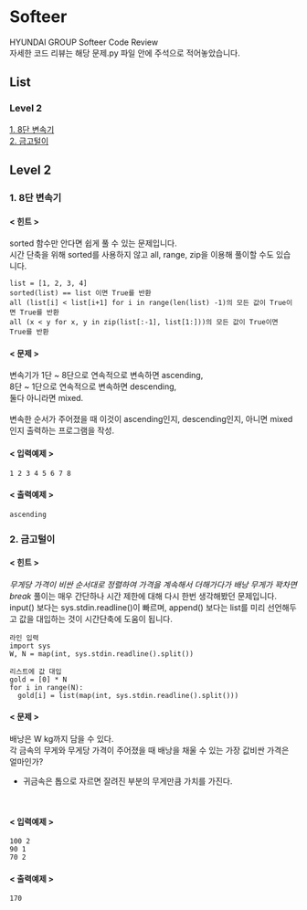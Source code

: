# Softeer
HYUNDAI GROUP Softeer Code Review  
자세한 코드 리뷰는 해당 문제.py 파일 안에 주석으로 적어놓았습니다.

## List
### Level 2
[1. 8단 변속기](#1-8단-변속기)  
[2. 금고털이](#2-금고털이)

## Level 2  
### 1. 8단 변속기  
#### < 힌트 >
sorted 함수만 안다면 쉽게 풀 수 있는 문제입니다.  
시간 단축을 위해 sorted를 사용하지 않고 all, range, zip을 이용해 풀이할 수도 있습니다.  
```
list = [1, 2, 3, 4]
sorted(list) == list 이면 True를 반환
all (list[i] < list[i+1] for i in range(len(list) -1)의 모든 값이 True이면 True를 반환
all (x < y for x, y in zip(list[:-1], list[1:]))의 모든 값이 True이면 True를 반환
```

#### < 문제 >
변속기가 1단 ~ 8단으로 연속적으로 변속하면 ascending,    
8단 ~ 1단으로 연속적으로 변속하면 descending,   
둘다 아니라면 mixed.  
<br>
변속한 순서가 주어졌을 때 이것이 ascending인지, descending인지, 아니면 mixed인지 출력하는 프로그램을 작성.  

#### < 입력예제 >
```
1 2 3 4 5 6 7 8
```
#### < 출력예제 >
```
ascending
```

### 2. 금고털이
#### < 힌트 >
*무게당 가격이 비싼 순서대로 정렬하여 가격을 계속해서 더해가다가 배낭 무게가 꽉차면 break*
풀이는 매우 간단하나 시간 제한에 대해 다시 한번 생각해봤던 문제입니다.  
input() 보다는 sys.stdin.readline()이 빠르며, 
append() 보다는 list를 미리 선언해두고 값을 대입하는 것이 시간단축에 도움이 됩니다.
```
라인 입력  
import sys
W, N = map(int, sys.stdin.readline().split())

리스트에 값 대입
gold = [0] * N
for i in range(N):
  gold[i] = list(map(int, sys.stdin.readline().split()))
```

#### < 문제 >
배낭은 W kg까지 담을 수 있다.  
각 금속의 무게와 무게당 가격이 주어졌을 때 배낭을 채울 수 있는 가장 값비싼 가격은 얼마인가?  
* 귀금속은 톱으로 자르면 잘려진 부분의 무게만큼 가치를 가진다.   
<br>

#### < 입력예제 >
```
100 2  
90 1  
70 2  
```
#### < 출력예제 >
```
170
```

